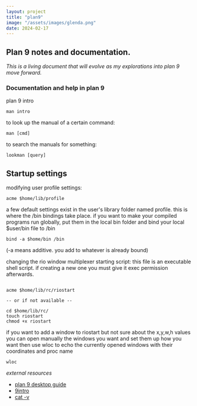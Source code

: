 ```yaml
---
layout: project
title: "plan9"
image: "/assets/images/glenda.png"
date: 2024-02-17
---
```

## Plan 9 notes and documentation.

<i>This is a living document that will evolve as my explorations into plan 9 move forward.</i>

### Documentation and help in plan 9
plan 9 intro
<pre><code>man intro</code></pre>

to look up the manual of a certain command:
<pre><code>man [cmd]</code></pre>

to search the manuals for something:
<pre><code>lookman [query]</code></pre>

## Startup settings

modifying user profile settings:
<pre><code>acme $home/lib/profile</code></pre>
a few default settings exist in the user's library folder named profile.
this is where the /bin bindings take place. 
if you want to make your compiled programs run globally,
put them in the local bin folder and bind your local $user/bin file to /bin
<pre><code>bind -a $home/bin /bin</code></pre>
(-a means additive. you add to whatever is already bound)



changing the rio window multiplexer starting script:
this file is an executable shell script. if creating a new one
you must give it exec permission afterwards.
<pre><code>
acme $home/lib/rc/riostart

-- or if not available --

cd $home/lib/rc/
touch riostart
chmod +x riostart
</code></pre>

if you want to add a window to riostart but not sure about the x,y,w,h values
you can open manually the windows you want and set them up how you want then use wloc to echo the currently opened windows with their coordinates and proc name
<pre><code>wloc</code></pre>


_external resources_
- [plan 9 desktop guide](https://pspodcasting.net/dan/blog/2019/plan9_desktop.html)
- [9intro](https://doc.cat-v.org/plan_9/9.intro.pdf)
- [cat -v](https://doc.cat-v.org/plan_9/)


 